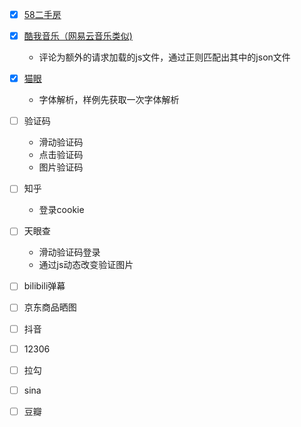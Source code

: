 - [x] [58二手房](https://github.com/sen520/spider/tree/master/58_room)

- [x] [酷我音乐（网易云音乐类似)](https://github.com/sen520/spider/tree/master/kuwo_music)
    - 评论为额外的请求加载的js文件，通过正则匹配出其中的json文件

- [x] [猫眼](https://github.com/sen520/spider/tree/master/maoyan)
    - 字体解析，样例先获取一次字体解析

- [ ] 验证码
    - 滑动验证码
    - 点击验证码
    - 图片验证码
    
- [ ] 知乎
    - 登录cookie
    
- [ ] 天眼查
    - 滑动验证码登录
    - 通过js动态改变验证图片
    
- [ ] bilibili弹幕

- [ ] 京东商品晒图

- [ ] 抖音

- [ ] 12306

- [ ] 拉勾

- [ ] sina

- [ ] 豆瓣




